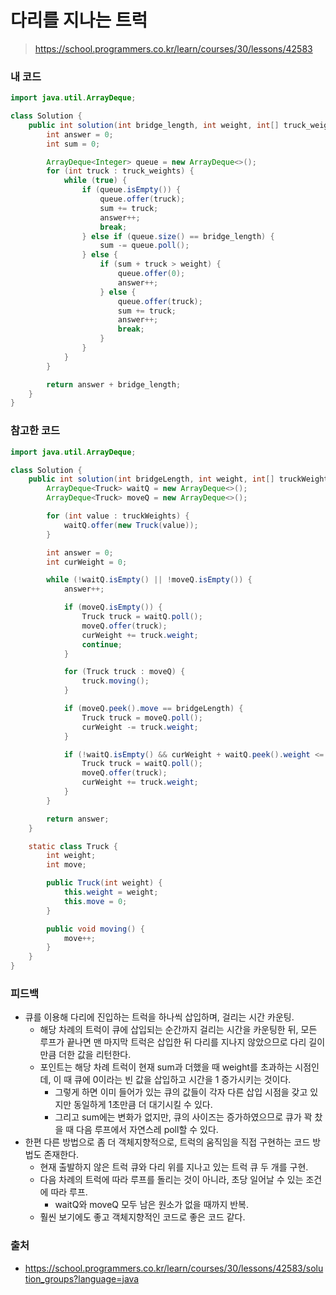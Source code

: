 # 다리를 지나는 트럭

> https://school.programmers.co.kr/learn/courses/30/lessons/42583

### 내 코드

```java
import java.util.ArrayDeque;

class Solution {
    public int solution(int bridge_length, int weight, int[] truck_weights) {
        int answer = 0;
        int sum = 0;

        ArrayDeque<Integer> queue = new ArrayDeque<>();
        for (int truck : truck_weights) {
            while (true) {
                if (queue.isEmpty()) {
                    queue.offer(truck);
                    sum += truck;
                    answer++;
                    break;
                } else if (queue.size() == bridge_length) {
                    sum -= queue.poll();
                } else {
                    if (sum + truck > weight) {
                        queue.offer(0);
                        answer++;
                    } else {
                        queue.offer(truck);
                        sum += truck;
                        answer++;
                        break;
                    }
                }
            }
        }

        return answer + bridge_length;
    }
}
```

### 참고한 코드

```java
import java.util.ArrayDeque;

class Solution {
    public int solution(int bridgeLength, int weight, int[] truckWeights) {
        ArrayDeque<Truck> waitQ = new ArrayDeque<>();
        ArrayDeque<Truck> moveQ = new ArrayDeque<>();

        for (int value : truckWeights) {
            waitQ.offer(new Truck(value));
        }

        int answer = 0;
        int curWeight = 0;

        while (!waitQ.isEmpty() || !moveQ.isEmpty()) {
            answer++;

            if (moveQ.isEmpty()) {
                Truck truck = waitQ.poll();
                moveQ.offer(truck);
                curWeight += truck.weight;
                continue;
            }

            for (Truck truck : moveQ) {
                truck.moving();
            }

            if (moveQ.peek().move == bridgeLength) {
                Truck truck = moveQ.poll();
                curWeight -= truck.weight;
            }

            if (!waitQ.isEmpty() && curWeight + waitQ.peek().weight <= weight) {
                Truck truck = waitQ.poll();
                moveQ.offer(truck);
                curWeight += truck.weight;
            }
        }

        return answer;
    }

    static class Truck {
        int weight;
        int move;

        public Truck(int weight) {
            this.weight = weight;
            this.move = 0;
        }

        public void moving() {
            move++;
        }
    }
}
```

### 피드백

- 큐를 이용해 다리에 진입하는 트럭을 하나씩 삽입하며, 걸리는 시간 카운팅.
    - 해당 차례의 트럭이 큐에 삽입되는 순간까지 걸리는 시간을 카운팅한 뒤, 모든 루프가 끝나면 맨 마지막 트럭은 삽입한 뒤 다리를 지나지 않았으므로 다리 길이만큼 더한 값을 리턴한다.
    - 포인트는 해당 차례 트럭이 현재 sum과 더했을 때 weight를 초과하는 시점인데, 이 때 큐에 0이라는 빈 값을 삽입하고 시간을 1 증가시키는 것이다.
        - 그렇게 하면 이미 들어가 있는 큐의 값들이 각자 다른 삽입 시점을 갖고 있지만 동일하게 1초만큼 더 대기시킬 수 있다.
        - 그리고 sum에는 변화가 없지만, 큐의 사이즈는 증가하였으므로 큐가 꽉 찼을 때 다음 루프에서 자연스레 poll할 수 있다.
- 한편 다른 방법으로 좀 더 객체지향적으로, 트럭의 움직임을 직접 구현하는 코드 방법도 존재한다.
    - 현재 출발하지 않은 트럭 큐와 다리 위를 지나고 있는 트럭 큐 두 개를 구현.
    - 다음 차례의 트럭에 따라 루프를 돌리는 것이 아니라, 초당 일어날 수 있는 조건에 따라 루프.
        - waitQ와 moveQ 모두 남은 원소가 없을 때까지 반복.
    - 훨씬 보기에도 좋고 객체지향적인 코드로 좋은 코드 같다.

### 출처

- https://school.programmers.co.kr/learn/courses/30/lessons/42583/solution_groups?language=java